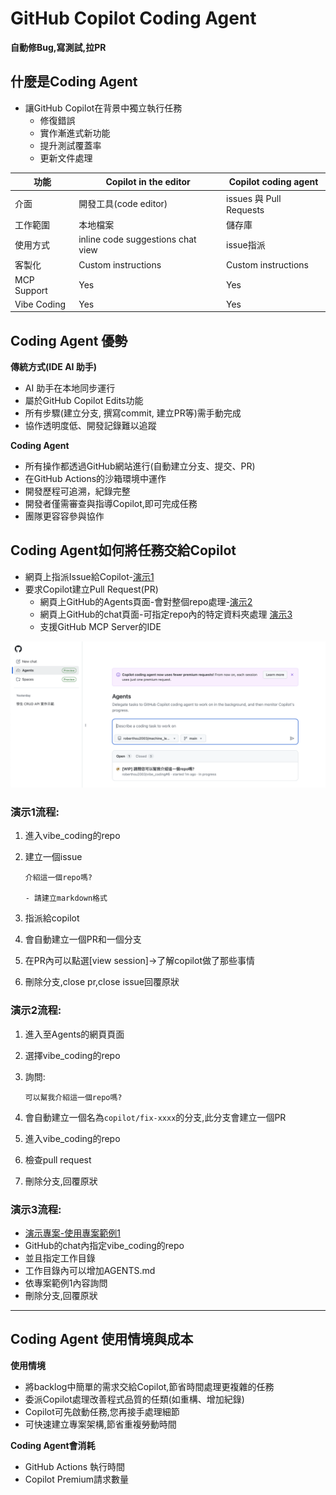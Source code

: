 # GitHub Copilot Coding Agent
**自動修Bug,寫測試,拉PR**


## 什麼是Coding Agent

- 讓GitHub Copilot在背景中獨立執行任務
	- 修復錯誤
	- 實作漸進式新功能
	- 提升測試覆蓋率
	- 更新文件處理


| 功能 | Copilot in the editor | Copilot coding agent |
|--- |--- |--- |
| 介面 | 開發工具(code editor)  | issues 與 Pull Requests |
| 工作範圍 | 本地檔案 | 儲存庫 |
| 使用方式 | inline code suggestions chat view | issue指派 |
| 客製化 | Custom instructions | Custom instructions |
| MCP Support | Yes | Yes |
| Vibe Coding | Yes | Yes |


## Coding Agent 優勢

**傳統方式(IDE AI 助手)**

- AI 助手在本地同步運行
- 屬於GitHub Copilot Edits功能
- 所有步驟(建立分支, 撰寫commit, 建立PR等)需手動完成
- 協作透明度低、開發記錄難以追蹤

**Coding Agent**

- 所有操作都透過GitHub網站進行(自動建立分支、提交、PR)
- 在GitHub Actions的沙箱環境中運作
- 開發歷程可追溯，紀錄完整
- 開發者僅需審查與指導Copilot,即可完成任務
- 團隊更容容參與協作

## Coding Agent如何將任務交給Copilot

- 網頁上指派Issue給Copilot-[演示1](#演示1流程)
- 要求Copilot建立Pull Request(PR)
	- 網頁上GitHub的Agents頁面-會對整個repo處理-[演示2](#演示2流程)
	- 網頁上GitHub的chat頁面-可指定repo內的特定資料夾處理 [演示3](#演示3流程)
	- 支援GitHub MCP Server的IDE

![](./images/pic1.png)

### 演示1流程:
1. 進入vibe_coding的repo
2. 建立一個issue

	```
	介紹這一個repo嗎?
	
	- 請建立markdown格式
	```
	
3. 指派給copilot
4. 會自動建立一個PR和一個分支
5. 在PR內可以點選[view session]->了解copilot做了那些事情
6. 刪除分支,close pr,close issue回覆原狀

### 演示2流程:
1. 進入至Agents的網頁頁面
2. 選擇vibe_coding的repo
3. 詢問:
	
	```
	可以幫我介紹這一個repo嗎?
	```

 4. 會自動建立一個名為`copilot/fix-xxxx`的分支,此分支會建立一個PR
 5. 進入vibe_coding的repo
 6. 檢查pull request
 7. 刪除分支,回覆原狀

### 演示3流程:

- [演示專案-使用專案範例1](../../vibe_coding範例樣版)
- GitHub的chat內指定vibe_coding的repo
- 並且指定工作目錄
- 工作目錄內可以增加AGENTS.md
- 依專案範例1內容詢問
- 刪除分支,回覆原狀

---

## Coding Agent 使用情境與成本
**使用情境**
- 將backlog中簡單的需求交給Copilot,節省時間處理更複雜的任務
- 委派Copilot處理改善程式品質的任類(如重構、增加紀錄)
- Copilot可先啟動任務,您再接手處理細節
- 可快速建立專案架構,節省重複勞動時間

**Coding Agent會消耗**
- GitHub Actions 執行時間
- Copilot Premium請求數量
